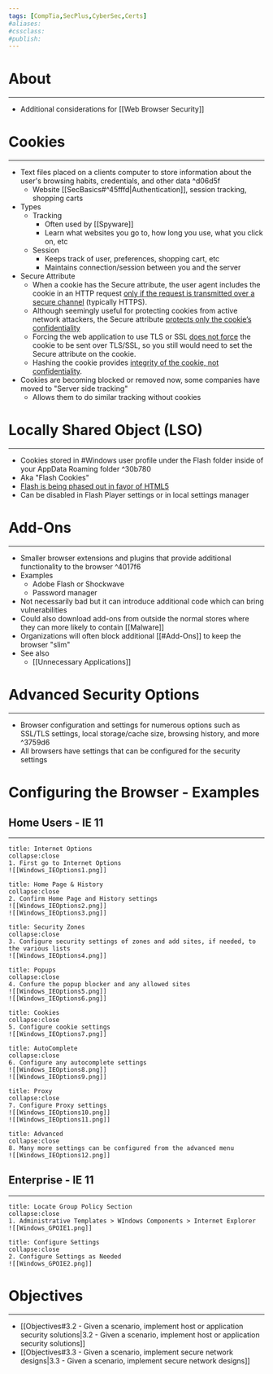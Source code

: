 ```yaml
---
tags: [CompTia,SecPlus,CyberSec,Certs]
#aliases:
#cssclass:
#publish:
---
```


# About
---
- Additional considerations for [[Web Browser Security]]

# Cookies
---
- Text files placed on a clients computer to store information about the user's browsing habits, credentials, and other data ^d06d5f
	- Website [[SecBasics#^45fffd|Authentication]], session tracking, shopping carts
- Types
	- Tracking
		- Often used by [[Spyware]]
		- Learn what websites you go to, how long you use, what you click on, etc
	- Session
		- Keeps track of user, preferences, shopping cart, etc
		- Maintains connection/session between you and the server
- Secure Attribute
	- When a cookie has the Secure attribute, the user agent includes the cookie in an HTTP request <u>only if the request is transmitted over a secure channel</u> (typically HTTPS).
	- Although seemingly useful for protecting cookies from active network attackers, the Secure attribute <u>protects only the cookie’s confidentiality</u>
	- Forcing the web application to use TLS or SSL <u>does not force</u> the cookie to be sent over TLS/SSL, so you still would need to set the Secure attribute on the cookie.
	- Hashing the cookie provides <u>integrity of the cookie, not confidentiality</u>.
- Cookies are becoming blocked or removed now, some companies have moved to "Server side tracking"
	- Allows them to do similar tracking without cookies

# Locally Shared Object (LSO)
---
- Cookies stored in #Windows user profile under the Flash folder inside of your AppData Roaming folder ^30b780
- Aka "Flash Cookies"
- <u>Flash is being phased out in favor of HTML5</u>
- Can be disabled in Flash Player settings or in local settings manager

# Add-Ons
---
- Smaller browser extensions and plugins that provide additional functionality to the browser ^4017f6
- Examples
	- Adobe Flash or Shockwave
	- Password manager
- Not necessarily bad but it can introduce additional code which can bring vulnerabilities
- Could also download add-ons from outside the normal stores where they can more likely to contain [[Malware]]
- Organizations will often block additional [[#Add-Ons]] to keep the browser "slim"
- See also
	- [[Unnecessary Applications]]

# Advanced Security Options
---
- Browser configuration and settings for numerous options such as SSL/TLS settings, local storage/cache size, browsing history, and more ^3759d6
- All browsers have settings that can be configured for the security settings

# Configuring the Browser - Examples

## Home Users - IE 11
---
```ad-example
title: Internet Options
collapse:close
1. First go to Internet Options
![[Windows_IEOptions1.png]]
```

```ad-example
title: Home Page & History
collapse:close
2. Confirm Home Page and History settings
![[Windows_IEOptions2.png]]
![[Windows_IEOptions3.png]]
```

```ad-example
title: Security Zones
collapse:close
3. Configure security settings of zones and add sites, if needed, to the various lists
![[Windows_IEOptions4.png]]
```

```ad-example
title: Popups
collapse:close
4. Confure the popup blocker and any allowed sites
![[Windows_IEOptions5.png]]
![[Windows_IEOptions6.png]]
```

```ad-example
title: Cookies
collapse:close
5. Configure cookie settings
![[Windows_IEOptions7.png]]
```

```ad-example
title: AutoComplete
collapse:close
6. Configure any autocomplete settings
![[Windows_IEOptions8.png]]
![[Windows_IEOptions9.png]]
```

```ad-example
title: Proxy
collapse:close
7. Configure Proxy settings
![[Windows_IEOptions10.png]]
![[Windows_IEOptions11.png]]
```

```ad-example
title: Advanced
collapse:close
8. Many more settings can be configured from the advanced menu
![[Windows_IEOptions12.png]]
```

## Enterprise - IE 11
---
```ad-example
title: Locate Group Policy Section
collapse:close
1. Administrative Templates > WIndows Components > Internet Explorer
![[Windows_GPOIE1.png]]
```

```ad-example
title: Configure Settings
collapse:close
2. Configure Settings as Needed
![[Windows_GPOIE2.png]]
```

# Objectives
---
- [[Objectives#3.2 - Given a scenario, implement host or application security solutions|3.2 - Given a scenario, implement host or application security solutions]]
- [[Objectives#3.3 - Given a scenario, implement secure network designs|3.3 - Given a scenario, implement secure network designs]]